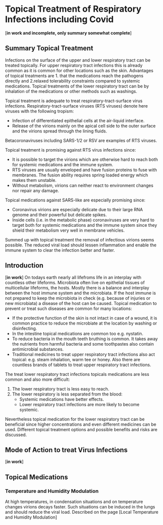 # Topical Treatment of Respiratory Infections including Covid

[**in work and incomplete, only summary somewhat complete**]

## Summary Topical Treatment
Infections on the surface of the upper and lower respiratory tract can be treated topically. For upper respiratory tract infections this is already common as it is common for other locations such as the skin. Advantages of topical treatments are 1. that the medications reach the pathogens directly and 2.relaxed tolerability constraints compared to systemic medications. Topical treatments of the lower respiratory tract can be by inhalation of the medications or other methods such as washings.

Topical treatment is adequate to treat respiratory-tract-surface virus infections. Respiratory-tract-surface viruses (RTS viruses) denote here viruses with the following tropism: 
* Infection of differentiated epithelial cells at the air-liquid interface. 
* Release of the virions mainly on the apical cell side to the outer surface and the virions spread through the lining fluids.

Betacoronaviruses including SARS-1/2 or RSV are examples of RTS viruses.

Topical treatment is promising against RTS virus infections since:
* It is possible to target the virions which are otherwise hard to reach both for systemic medications and the immune system.
* RTS viruses are usually enveloped and have fusion proteins to fuse with membranes. The fusion ability requires spring loaded energy which makes them unstable.
* Without metabolism, virions can neither react to environment changes nor repair any damage.
    
Topical medications against SARS-like are especially promising since:
* Coronavirus virions are especially delicate due to their large RNA genome and their powerful but delicate spikes.
* Inside cells (i.e. in the metabolic phase) coronaviruses are very hard to target both for systemic medications and the immune system since they shield their metabolism very well in membrane vehicles.

Summed up with topical treatment the removal of infectious virions seems possible. The reduced viral load should lessen inflammation and enable the immune system to clear the infection better and faster.


## Introduction
[**in work**]
On todays earth nearly all lifefroms life in an interplay with countless other lifeforms. Microbiota often live on epithelial tissues of multicellular lifeforms, the hosts. Mostly there is a balance and interplay between the host immune system and the microbiata. If the host immune is not prepared to keep the microbiota in check (e.g. because of injuries or new microbiata) a disease of the host can be caused. 
Topical medication to prevent or treat such diseases are common for many locations:
* If the protective function of the skin is not intact in case of a wound, it is common practice to reduce the microbiate at the location by washing or disinfecting.
* In the intestine topical medications are common too e.g. nystatin. 
* To reduce bacteria in the mouth teeth bruthing is common. It takes away the nutrients from harmful bacteria and some toothpastes also contain antimicrobial substances.
* Traditional medicines to treat upper respiratory tract infections also act topical: e.g. steam inhalation, warm tee or honey. Also there are countless brands of  tablets to treat upper respiratory tract infections.

The treat lower respiratory tract infections topicals medications are less common and also more difficult:
1. The lower respiratory tract is less easy to reach.
2. The lower respiratory is less separated from the blood:
    * Systemic medications have better effects.
    * Lower respiratory tract infections are more likely to become systemic. 
    
Nevertheless topical medication for the lower respiratory tract can be beneficial since higher concentrations and even different medicines can be used. Different topical treatment options and possible benefits and risks are discussed.

## Mode of Action to treat Virus Infections
[**in work**]

<!--
Many viruses infecting the respiratory tract infects cells from the apical side and release the virions again from the apical side.
* SARS-like coronaviruses: [in work]
-->

## Topical Medications
### Temperature and Humidity Modulation
At high temperatures, in condensation situations and on temperature changes virions decays faster. Such situations can be induced in the lungs and should reduce the viral load. Described on the page [Local Temperature and Humidity Modulation]